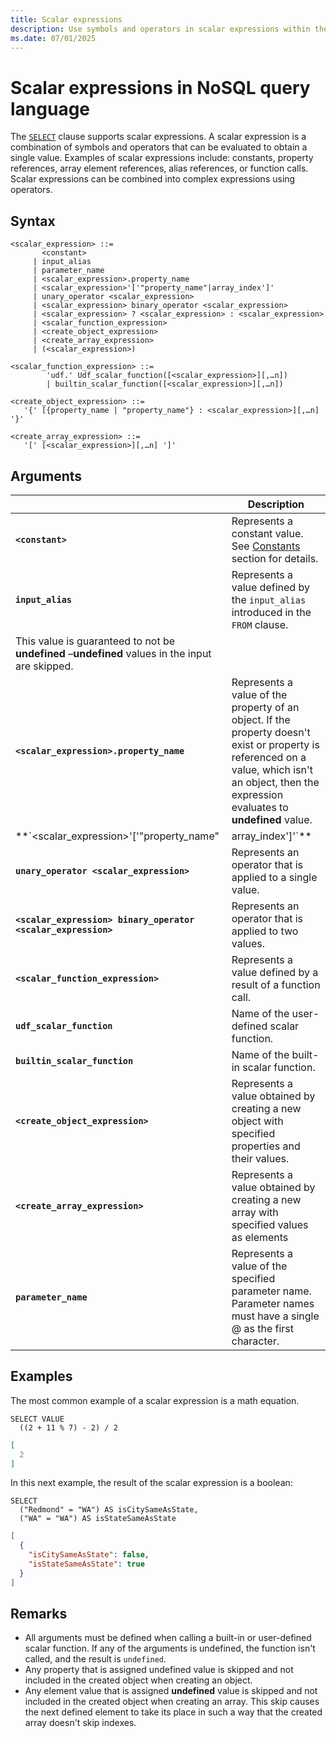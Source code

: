 ```yaml
---
title: Scalar expressions
description: Use symbols and operators in scalar expressions within the NoSQL query language to perform complex evaluations to a single result value.
ms.date: 07/01/2025
---
```


# Scalar expressions in NoSQL query language

The [`SELECT`](select.md) clause supports scalar expressions. A scalar expression is a combination of symbols and operators that can be evaluated to obtain a single value. Examples of scalar expressions include: constants, property references, array element references, alias references, or function calls. Scalar expressions can be combined into complex expressions using operators.

## Syntax
  
```nosql  
<scalar_expression> ::=  
       <constant>
     | input_alias
     | parameter_name  
     | <scalar_expression>.property_name  
     | <scalar_expression>'['"property_name"|array_index']'  
     | unary_operator <scalar_expression>  
     | <scalar_expression> binary_operator <scalar_expression>    
     | <scalar_expression> ? <scalar_expression> : <scalar_expression>  
     | <scalar_function_expression>  
     | <create_object_expression>
     | <create_array_expression>  
     | (<scalar_expression>)
  
<scalar_function_expression> ::=  
        'udf.' Udf_scalar_function([<scalar_expression>][,…n])  
        | builtin_scalar_function([<scalar_expression>][,…n])  
  
<create_object_expression> ::=  
   '{' [{property_name | "property_name"} : <scalar_expression>][,…n] '}'  
  
<create_array_expression> ::=  
   '[' [<scalar_expression>][,…n] ']'
```

## Arguments
  
| | Description |
| --- | --- |
| **`<constant>`** | Represents a constant value. See [Constants](constants.md) section for details. |
| **`input_alias`** | Represents a value defined by the `input_alias` introduced in the `FROM` clause. |
  This value is guaranteed to not be **undefined** –**undefined** values in the input are skipped. |
| **`<scalar_expression>.property_name`** | Represents a value of the property of an object. If the property doesn't exist or property is referenced on a value, which isn't an object, then the expression evaluates to **undefined** value. |
| **`<scalar_expression>'['"property_name"|array_index']'`** | Represents a value of the property with name `property_name` or array element with index `array_index` of an array. If the property/array index doesn't exist or the property/array index is referenced on a value that isn't an object/array, then the expression evaluates to undefined value. |
| **`unary_operator <scalar_expression>`** | Represents an operator that is applied to a single value.
| **`<scalar_expression> binary_operator <scalar_expression>`** | Represents an operator that is applied to two values.
| **`<scalar_function_expression>`** | Represents a value defined by a result of a function call. |
| **`udf_scalar_function`** | Name of the user-defined scalar function. |
| **`builtin_scalar_function`** | Name of the built-in scalar function. |
| **`<create_object_expression>`** | Represents a value obtained by creating a new object with specified properties and their values. |
| **`<create_array_expression>`** | Represents a value obtained by creating a new array with specified values as elements |
| **`parameter_name`** | Represents a value of the specified parameter name. Parameter names must have a single \@ as the first character. |

## Examples

The most common example of a scalar expression is a math equation.

```nosql
SELECT VALUE
  ((2 + 11 % 7) - 2) / 2
```

```json
[
  2
]
```

In this next example, the result of the scalar expression is a boolean:

```nosql
SELECT
  ("Redmond" = "WA") AS isCitySameAsState,
  ("WA" = "WA") AS isStateSameAsState
```

```json
[
  {
    "isCitySameAsState": false,
    "isStateSameAsState": true
  }
]
```

## Remarks

- All arguments must be defined when calling a built-in or user-defined scalar function. If any of the arguments is undefined, the function isn't called, and the result is `undefined`.  
- Any property that is assigned undefined value is skipped and not included in the created object when creating an object.  
- Any element value that is assigned **undefined** value is skipped and not included in the created object when creating an array. This skip causes the next defined element to take its place in such a way that the created array doesn't skip indexes.  

